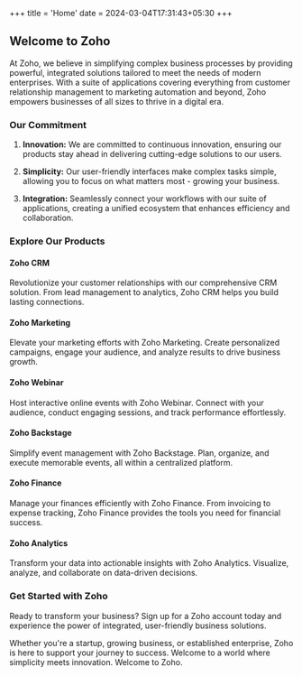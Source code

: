 +++
title = 'Home'
date = 2024-03-04T17:31:43+05:30
+++

## Welcome to Zoho

At Zoho, we believe in simplifying complex business processes by providing powerful, integrated solutions tailored to meet the needs of modern enterprises. With a suite of applications covering everything from customer relationship management to marketing automation and beyond, Zoho empowers businesses of all sizes to thrive in a digital era.

### Our Commitment

1. **Innovation:** We are committed to continuous innovation, ensuring our products stay ahead in delivering cutting-edge solutions to our users.

2. **Simplicity:** Our user-friendly interfaces make complex tasks simple, allowing you to focus on what matters most - growing your business.

3. **Integration:** Seamlessly connect your workflows with our suite of applications, creating a unified ecosystem that enhances efficiency and collaboration.

### Explore Our Products

#### Zoho CRM

Revolutionize your customer relationships with our comprehensive CRM solution. From lead management to analytics, Zoho CRM helps you build lasting connections.

#### Zoho Marketing

Elevate your marketing efforts with Zoho Marketing. Create personalized campaigns, engage your audience, and analyze results to drive business growth.

#### Zoho Webinar

Host interactive online events with Zoho Webinar. Connect with your audience, conduct engaging sessions, and track performance effortlessly.

#### Zoho Backstage

Simplify event management with Zoho Backstage. Plan, organize, and execute memorable events, all within a centralized platform.

#### Zoho Finance

Manage your finances efficiently with Zoho Finance. From invoicing to expense tracking, Zoho Finance provides the tools you need for financial success.

#### Zoho Analytics

Transform your data into actionable insights with Zoho Analytics. Visualize, analyze, and collaborate on data-driven decisions.

### Get Started with Zoho

Ready to transform your business? Sign up for a Zoho account today and experience the power of integrated, user-friendly business solutions.

Whether you're a startup, growing business, or established enterprise, Zoho is here to support your journey to success. Welcome to a world where simplicity meets innovation. Welcome to Zoho.
